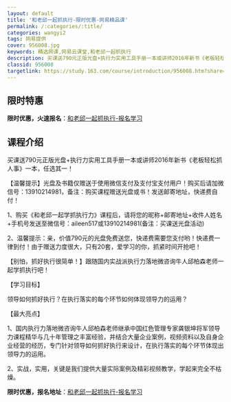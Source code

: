 ```yaml
---
layout: default
title: '和老邱一起抓执行-限时优惠-网易精品课'
permalink: /:categories/:title/
categories: wangyi2
tags: 网易提供
cover: 956008.jpg
keywords: 精选网课,网易云课堂,和老邱一起抓执行
description: 买课送790元正版光盘+执行力实用工具手册一本或讲师2016年新书《老板轻松抓人事》一本，任选其一！【温馨提示】光盘及书
classid: 956008
targetlink: https://study.163.com/course/introduction/956008.htm?share=1&shareId=1025206652&utm_campaign=share&utm_medium=iphoneShare&utm_source=&utm_u=1025206652
---
```


## 限时特惠

**限时优惠，火速报名**：[和老邱一起抓执行-报名学习](https://study.163.com/course/introduction/956008.htm?share=1&shareId=1025206652&utm_campaign=share&utm_medium=iphoneShare&utm_source=&utm_u=1025206652)

## 课程介绍

买课送790元正版光盘+执行力实用工具手册一本或讲师2016年新书《老板轻松抓人事》一本，任选其一！



【温馨提示】光盘及书籍仅赠送于使用微信支付及支付宝支付用户！购买后请加微信号：13910214981，备注：购买课程赠送光盘或书！发送邮寄地址，快递费自付！



1、购买《和老邱一起学抓执行力》课程后，请将您的昵称+邮寄地址+收件人姓名+手机号发送至微信号：aileen517或13910214981(备注：买课送光盘活动)

2、温馨提示：亲，价值790元的光盘免费送您，快递费需要您支付哟！快递费一律到付！由于赠送力度很大，只有20套，爱学习的你，抓紧时间开抢吧！

【别怕，抓好执行很简单！】跟随国内实战派执行力落地微咨询牛人邱柏森老师一起学抓执行吧！

【学习目标】

领导如何抓好执行？在执行落实的每个环节如何体现领导力的运用？ 

【最大亮点】

1、国内执行力落地微咨询牛人邱柏森老师继承中国红色管理专家龚银坤将军领导力课程精华与几十年管理之丰富经验，并结合大量企业案例，视频资料以及自身企业经营的经历，专门针对领导如何抓好执行来设计，在执行落实的每个环节体现出领导力的运用。

2、实战，实用，关键是我们提供大量实际案例及精彩视频教学，学起来完全不枯燥。

**限时优惠，报名地址**：[和老邱一起抓执行-报名学习](https://study.163.com/course/introduction/956008.htm?share=1&shareId=1025206652&utm_campaign=share&utm_medium=iphoneShare&utm_source=&utm_u=1025206652)

